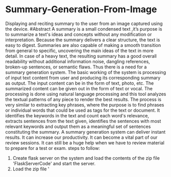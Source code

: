 # Summary-Generation-From-Image
Displaying and reciting summary to the user from an image captured using the device.
#Abstract
A summary is a small condensed text ,it’s purpose is to summarize a text's ideas and concepts without any modification or interpretation. Because the summary delivers a clear structure, the text is easy to digest. Summaries are also capable of making a smooth transition from general to specific, uncovering the main ideas of the text in more detail. In case of a heavy text, the resulting summary has a good overall readability without additional information noise, dangling references, broken-up sentences, or semantic flaws. Thus there is a need for a summary generation system. The basic working of the system is processing of input text content from user and producing its corresponding summary as output. The input content can be in the form of text, photo, etc. The summarized content can be given out in the form of text or vocal. The processing is done using natural language processing and this tool analyzes the textual patterns of any piece to render the best results. The process is very similar to extracting key phrases, where the purpose is to find phrases or individual words that could be used as tags for the text or document. It identifies the keywords in the text and count each word's relevance, extracts sentences from the text given, identifies the sentences with most relevant keywords and output them as a meaningful set of sentences constituting the summary. A summary generation system can deliver instant results. It can increase our productivity. It can become a vital part of our review sessions. It can still be a huge help when we have to review material to prepare for a test or exam.
steps to follow:
1) Create flask server on the system and load the contents of the zip file 'FlaskServerCode' and start the server.
2) Load the zip file '
